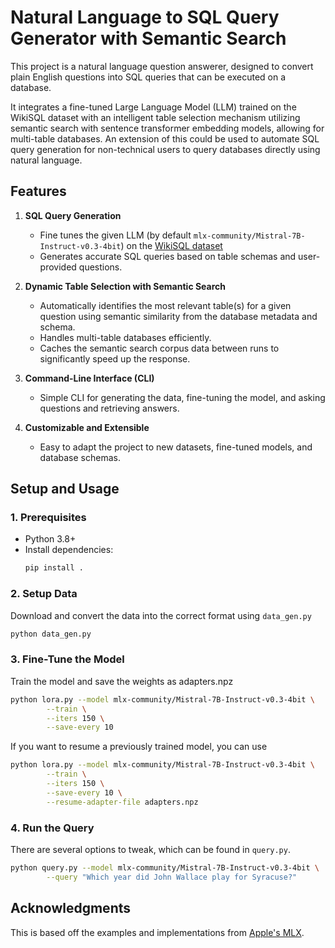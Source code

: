 # **Natural Language to SQL Query Generator with Semantic Search**

This project is a natural language question answerer, designed to convert plain English questions into SQL queries that can be executed on a database.

It integrates a fine-tuned Large Language Model (LLM) trained on the WikiSQL dataset with an intelligent table selection mechanism utilizing semantic search with sentence transformer embedding models, allowing for multi-table databases. An extension of this could be used to automate SQL query generation for non-technical users to query databases directly using natural language.


## **Features**

1. **SQL Query Generation**
   - Fine tunes the given LLM (by default `mlx-community/Mistral-7B-Instruct-v0.3-4bit`) on the [WikiSQL dataset](https://github.com/salesforce/WikiSQL/tree/master)
   - Generates accurate SQL queries based on table schemas and user-provided questions.

2. **Dynamic Table Selection with Semantic Search**
   - Automatically identifies the most relevant table(s) for a given question using semantic similarity from the database metadata and schema.
   - Handles multi-table databases efficiently.
   - Caches the semantic search corpus data between runs to significantly speed up the response.

3. **Command-Line Interface (CLI)**
   - Simple CLI for generating the data, fine-tuning the model, and asking questions and retrieving answers.

4. **Customizable and Extensible**
   - Easy to adapt the project to new datasets, fine-tuned models, and database schemas.


## **Setup and Usage**
### **1. Prerequisites**
- Python 3.8+
- Install dependencies:
  ```bash
  pip install .
  ```

### **2. Setup Data**
Download and convert the data into the correct format using `data_gen.py`
```bash
python data_gen.py
```
### **3. Fine-Tune the Model**
Train the model and save the weights as adapters.npz
```bash
python lora.py --model mlx-community/Mistral-7B-Instruct-v0.3-4bit \
        --train \
        --iters 150 \
        --save-every 10
```
If you want to resume a previously trained model, you can use
```bash
python lora.py --model mlx-community/Mistral-7B-Instruct-v0.3-4bit \
        --train \
        --iters 150 \
        --save-every 10 \
        --resume-adapter-file adapters.npz
```
### **4. Run the Query**
There are several options to tweak, which can be found in `query.py`.
```bash
python query.py --model mlx-community/Mistral-7B-Instruct-v0.3-4bit \
        --query "Which year did John Wallace play for Syracuse?"
```

## Acknowledgments
This is based off the examples and implementations from [Apple's MLX](https://github.com/ml-explore/mlx-examples/tree/main).
